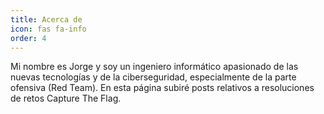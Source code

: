 ```yaml
---
title: Acerca de
icon: fas fa-info
order: 4
---
```



Mi nombre es Jorge y soy un ingeniero informático apasionado de las nuevas tecnologías y de la ciberseguridad, especialmente de la parte ofensiva (Red Team). En esta página subiré posts relativos a resoluciones de retos Capture The Flag.
